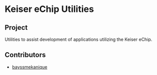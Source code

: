 Keiser eChip Utilities
========================

## Project
Utilities to assist development of applications utilizing the Keiser eChip.

## Contributors
* [bayssmekanique](https://github.com/bayssmekanique)